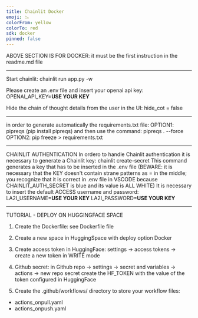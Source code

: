 ```yaml
---
title: Chainlit Docker
emoji: 📉
colorFrom: yellow
colorTo: red
sdk: docker
pinned: false
---
```


ABOVE SECTION IS FOR DOCKER: it must be the first instruction in the readme.md file

---

Start chainlit: chainlit run app.py -w

Please create an .env file and insert your openai api key:
OPENAI_API_KEY=**USE YOUR KEY**

Hide the chain of thought details from the user in the UI:
hide_cot = false

---

in order to generate automatically the requirements.txt file: 
OPTION1: pipreqs (pip install pipreqs) and then use the command: pipreqs . --force
OPTION2: pip freeze > requirements.txt

--- 

CHAINLIT AUTHENTICATION
In ordero to handle Chainlit authentication it is necessary to generate a Chainlit key:
chainlit create-secret
This command generates a key that has to be inserted in the .env file
(BEWARE: it is necessary that the KEY doesn't contain strane patterns as = in the middle; you recognize that it is correct in .env file in VSCODE because CHAINLIT_AUTH_SECRET is blue and its value is ALL WHITE)
It is necessary to insert the default ACCESS username and password:
LA2I_USERNAME=**USE YOUR KEY**
LA2I_PASSWORD=**USE YOUR KEY**

---

TUTORIAL - DEPLOY ON HUGGINGFACE SPACE

1. Create the Dockerfile: see Dockerfile file

2. Create a new space in HuggingSpace with deploy option Docker

3. Create access token in HuggingFace: settings -> access tokens -> create a new token in WRITE mode

4. Github secret: in Github repo -> settings -> secret and variables -> actions -> new repo secret
create the HF_TOKEN with the value of the token configured in HuggingFace

5. Create the .github/workflows/ directory to store your workflow files:
- actions_onpull.yaml
- actions_onpush.yaml
